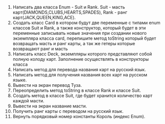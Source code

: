1. Написать два класса Enum - Suit и Rank. Suit - масть карт(DIAMONDS,CLUBS,HEARTS,SPADES),
 Rank - ранг карт(JACK,QUEEN,KING,ACE).
2. Создать класс Card  в котором будут две переменные с типами enum классов Suit и Rank, 
а также конструктор, который будет в эти переменные записывать новые значения при создании
 нового экземпляра класса card, перепишите метод toString
 который будет возвращать масть и ранг карты, а так же гетеры которые возвращают ранг и масть
2.  Написать класс Deck, экземпляры которого представляют собой полную колоду карт. 
Заполнение осуществлять в конструкторы класса
3.  Написать метод для перевода названия карт на русский язык.
4.  Написать метод для получения названия всех карт на русском языке.
5.  Вывести на экран перевод Туза.
6.  Переопределить метод toString в классе Rank и классе Suit.
7.  Создать метод в классе Suit, где будет хранится количество карт каждой масти.
8.  Вывести на экран название масти.
9.  Получить ранг карты с переводом на русский язык.
10. Вернуть порядковый номер константы Король (индекс Enum).